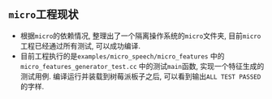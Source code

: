 ## `micro`工程现状

- 根据`micro`的依赖情况, 整理出了一个隔离操作系统的`micro`文件夹, 目前`micro`工程已经通过所有测试, 可以成功编译.
- 目前工程执行的是`examples/micro_speech/micro_features` 中的`micro_features_generator_test.cc` 中的测试`main`函数, 实现一个特征生成的测试用例. 编译运行并装载到树莓派板子之后, 可以看到输出`ALL TEST PASSED` 的字样.
